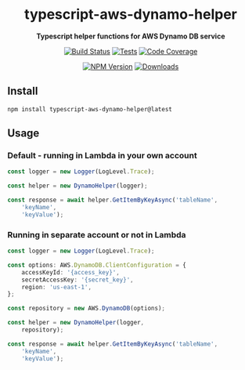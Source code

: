 <h1 align="center">typescript-aws-dynamo-helper</h1>

<div align="center">
    
<b>Typescript helper functions for AWS Dynamo DB service</b>
    
[![Build Status](https://dev.azure.com/kbrashears5/github/_apis/build/status/kbrashears5.typescript-aws-dynamo-helper?branchName=master)](https://dev.azure.com/kbrashears5/github/_build/latest?definitionId=14&branchName=master)
[![Tests](https://img.shields.io/azure-devops/tests/kbrashears5/github/14)](https://img.shields.io/azure-devops/tests/kbrashears5/github/14)
[![Code Coverage](https://img.shields.io/azure-devops/coverage/kbrashears5/github/14)](https://img.shields.io/azure-devops/coverage/kbrashears5/github/14)

[![NPM Version](https://img.shields.io/npm/v/typescript-aws-dynamo-helper)](https://img.shields.io/npm/v/typescript-aws-dynamo-helper)
[![Downloads](https://img.shields.io/npm/dt/typescript-aws-dynamo-helper)](https://img.shields.io/npm/dt/typescript-aws-dynamo-helper)
</div>

## Install
```
npm install typescript-aws-dynamo-helper@latest
```

## Usage
### Default - running in Lambda in your own account
```typescript
const logger = new Logger(LogLevel.Trace);

const helper = new DynamoHelper(logger);

const response = await helper.GetItemByKeyAsync('tableName',
    'keyName',
    'keyValue');
```

### Running in separate account or not in Lambda
```typescript
const logger = new Logger(LogLevel.Trace);

const options: AWS.DynamoDB.ClientConfiguration = {
    accessKeyId: '{access_key}',
    secretAccessKey: '{secret_key}',
    region: 'us-east-1',
};

const repository = new AWS.DynamoDB(options);

const helper = new DynamoHelper(logger,
    repository);

const response = await helper.GetItemByKeyAsync('tableName',
    'keyName',
    'keyValue');
```